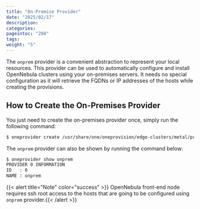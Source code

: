 ```yaml
---
title: "On-Premise Provider"
date: "2025/02/17"
description:
categories:
pageintoc: "208"
tags:
weight: "5"
---
```


<a id="onprem-provider"></a>

<!--# On-Premises Provider -->

The `onprem` provider is a convenient abstraction to represent your local resources. This provider can be used to automatically configure and install OpenNebula clusters using your on-premises servers. It needs no special configuration as it will retrieve the FQDNs or IP addresses of the hosts while creating the provisions.

## How to Create the On-Premises Provider

You just need to create the on-premises provider once, simply run the following command:

```default
$ oneprovider create /usr/share/one/oneprovision/edge-clusters/metal/providers/onprem/onprem.yml
```

The `onprem` provider can also be shown by running the command below:

```default
$ oneprovider show onprem
PROVIDER 0 INFORMATION
ID   : 0
NAME : onprem
```

{{< alert title="Note" color="success" >}}
OpenNebula front-end node requires ssh root access to the hosts that are going to be configured using `onprem` provider.{{< /alert >}} 
